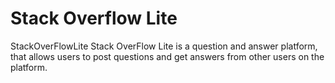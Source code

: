 # Stack Overflow Lite 
StackOverFlowLite Stack OverFlow Lite is a question and answer platform, that allows users to post questions and get answers from other users on the platform.
